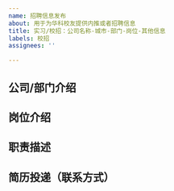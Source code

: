 ```yaml
---
name: 招聘信息发布
about: 用于为华科校友提供内推或者招聘信息
title: 实习/校招：公司名称-城市-部门-岗位-其他信息
labels: 校招
assignees: ''

---
```


## 公司/部门介绍

## 岗位介绍

## 职责描述

## 简历投递（联系方式）
